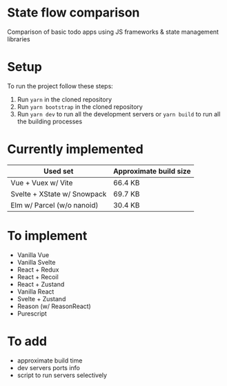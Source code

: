 # State flow comparison

Comparison of basic todo apps using JS frameworks &amp; state management libraries

# Setup

To run the project follow these steps:

1. Run `yarn` in the cloned repository
2. Run `yarn bootstrap` in the cloned repository
3. Run `yarn dev` to run all the development servers or `yarn build` to run all
   the building processes

# Currently implemented

|Used set|Approximate build size|
|---|---|
|Vue + Vuex w/ Vite|66.4 KB|
|Svelte + XState w/ Snowpack|69.7 KB|
|Elm w/ Parcel (w/o nanoid)|30.4 KB|

# To implement

- Vanilla Vue
- Vanilla Svelte
- React + Redux
- React + Recoil
- React + Zustand
- Vanilla React
- Svelte + Zustand
- Reason (w/ ReasonReact)
- Purescript

# To add

- approximate build time
- dev servers ports info
- script to run servers selectively

